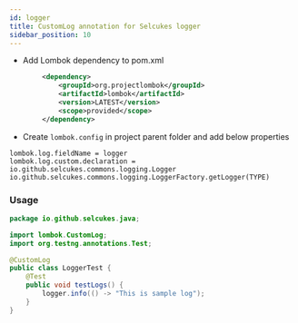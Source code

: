 ```yaml
---
id: logger
title: CustomLog annotation for Selcukes logger
sidebar_position: 10
---
```


* Add Lombok dependency to pom.xml
```xml
        <dependency>
            <groupId>org.projectlombok</groupId>
            <artifactId>lombok</artifactId>
            <version>LATEST</version>
            <scope>provided</scope>
        </dependency>
```
* Create `lombok.config` in project parent folder and add below properties
```properties
lombok.log.fieldName = logger
lombok.log.custom.declaration = io.github.selcukes.commons.logging.Logger io.github.selcukes.commons.logging.LoggerFactory.getLogger(TYPE)
```
### Usage
```java
package io.github.selcukes.java;

import lombok.CustomLog;
import org.testng.annotations.Test;

@CustomLog
public class LoggerTest {
    @Test
    public void testLogs() {
        logger.info(() -> "This is sample log");
    }
}


```